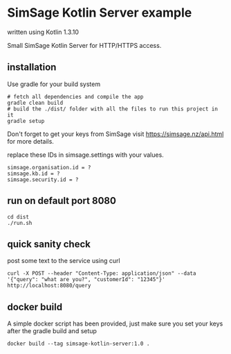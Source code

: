 # SimSage Kotlin Server example

written using Kotlin 1.3.10

Small SimSage Kotlin Server for HTTP/HTTPS access.

## installation
Use gradle for your build system
```
# fetch all dependencies and compile the app
gradle clean build
# build the ./dist/ folder with all the files to run this project in it
gradle setup
```
Don't forget to get your keys from SimSage 
visit https://simsage.nz/api.html for more details.

replace these IDs in simsage.settings with your values.
```
simsage.organisation.id = ?
simsage.kb.id = ?
simsage.security.id = ?
```

## run on default port 8080
```
cd dist
./run.sh
```

## quick sanity check
post some text to the service using curl
```
curl -X POST --header "Content-Type: application/json" --data '{"query": "what are you?", "customerId": "12345"}' http://localhost:8080/query
```

## docker build
A simple docker script has been provided, just make sure you set your keys after the gradle build and setup
```
docker build --tag simsage-kotlin-server:1.0 .
```
